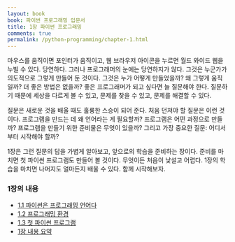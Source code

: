 ```yaml
---
layout: book
book: 파이썬 프로그래밍 입문서
title: 1장 파이썬 프로그래밍
comments: true
permalink: /python-programming/chapter-1.html
---
```


마우스를 움직이면 포인터가 움직이고, 웹 브라우저 아이콘을 누르면 월드 와이드 웹을 누빌 수 있다. 당연하다. 그러나 프로그래머의 눈에는 당연하지가 않다. 그것은 누군가가 의도적으로 그렇게 만들어 둔 것이다. 그것은 누가 어떻게 만들었을까? 왜 그렇게 움직일까? 더 좋은 방법은 없을까? 좋은 프로그래머가 되고 싶다면 늘 질문해야 한다. 질문하기 때문에 세상을 다르게 볼 수 있고, 문제를 찾을 수 있고, 문제를 해결할 수 있다.

질문은 새로운 것을 배울 때도 훌륭한 스승이 되어 준다. 처음 던져야 할 질문은 이런 것이다. 프로그램을 만드는 데 왜 언어라는 게 필요할까? 프로그램은 어떤 과정으로 만들까? 프로그램을 만들기 위한 준비물은 무엇이 있을까? 그리고 가장 중요한 질문: 어디서부터 시작해야 할까?

1장은 그런 질문의 답을 가볍게 알아보고, 앞으로의 학습을 준비하는 장이다. 준비를 마치면 첫 파이썬 프로그램도 만들어 볼 것이다. 무엇이든 처음이 낯설고 어렵다. 1장의 학습을 마치면 나머지도 얼마든지 배울 수 있다. 함께 시작해보자.

### 1장의 내용

* [1.1 파이썬은 프로그래밍 언어다](/python-programming/chapter-1-1.html)
* [1.2 프로그래밍 환경](/python-programming/chapter-1-2.html)
* [1.3 첫 파이썬 프로그램](/python-programming/chapter-1-3.html)
* [1장 내용 요약](/python-programming/chapter-1-summary.html)


